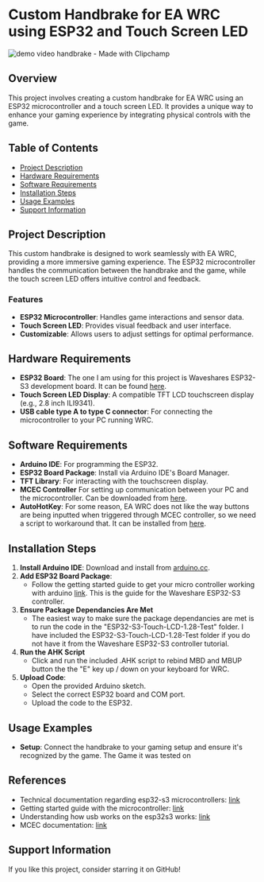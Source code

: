 # Custom Handbrake for EA WRC using ESP32 and Touch Screen LED

![demo video handbrake - Made with Clipchamp](https://github.com/user-attachments/assets/1d6a75b2-5c80-4b64-851d-67c8836ed4c5)


## Overview
This project involves creating a custom handbrake for EA WRC using an ESP32 microcontroller and a touch screen LED. It provides a unique way to enhance your gaming experience by integrating physical controls with the game.

## Table of Contents
- [Project Description](#project-description)
- [Hardware Requirements](#hardware-requirements)
- [Software Requirements](#software-requirements)
- [Installation Steps](#installation-steps)
- [Usage Examples](#usage-examples)
- [Support Information](#support-information)

## Project Description
This custom handbrake is designed to work seamlessly with EA WRC, providing a more immersive gaming experience. The ESP32 microcontroller handles the communication between the handbrake and the game, while the touch screen LED offers intuitive control and feedback.

### Features
- **ESP32 Microcontroller**: Handles game interactions and sensor data.
- **Touch Screen LED**: Provides visual feedback and user interface.
- **Customizable**: Allows users to adjust settings for optimal performance.

## Hardware Requirements
- **ESP32 Board**: The one I am using for this project is Waveshares ESP32-S3 development board. It can be found [here](https://www.amazon.ca/dp/B0CM68M8LR?ref_=ppx_hzsearch_conn_dt_b_fed_asin_title_1).
- **Touch Screen LED Display**: A compatible TFT LCD touchscreen display (e.g., 2.8 inch ILI9341).
- **USB cable type A to type C connector**: For connecting the microcontroller to your PC running WRC.

## Software Requirements
- **Arduino IDE**: For programming the ESP32.
- **ESP32 Board Package**: Install via Arduino IDE's Board Manager.
- **TFT Library**: For interacting with the touchscreen display.
- **MCEC Controller** For setting up communication between your PC and the microcontroller. Can be downloaded from [here](https://github.com/tig/mcec/blob/40adcafe8ee8269d36d7c1a2df78227989695490/src/Commands/SendInputCommand.cs#L271).
- **AutoHotKey**: For some reason, EA WRC does not like the way buttons are being inputted when triggered through MCEC controller, so we need a script to workaround that. It can be installed from [here](https://www.autohotkey.com/).

## Installation Steps
1. **Install Arduino IDE**: Download and install from [arduino.cc](https://www.arduino.cc/en/Main/Software).
2. **Add ESP32 Board Package**:
   - Follow the getting started guide to get your micro controller working with arduino [link](https://www.waveshare.com/wiki/ESP32-S3-LCD-1.28#Overview). This is the guide for the Waveshare ESP32-S3 controller.
3. **Ensure Package Dependancies Are Met**
   - The easiest way to make sure the package dependancies are met is to run the code in the "ESP32-S3-Touch-LCD-1.28-Test" folder. I have included the ESP32-S3-Touch-LCD-1.28-Test folder if you do not have it from the Waveshare ESP32-S3 controller tutorial.
4. **Run the AHK Script**
   - Click and run the included .AHK script to rebind MBD and MBUP button the the "E" key up / down on your keyboard for WRC. 
6. **Upload Code**:
   - Open the provided Arduino sketch.
   - Select the correct ESP32 board and COM port.
   - Upload the code to the ESP32.


## Usage Examples
- **Setup**: Connect the handbrake to your gaming setup and ensure it's recognized by the game. The Game it was tested on 
## References
- Technical documentation regarding esp32-s3 microcontrollers: [link](https://files.waveshare.com/wiki/common/Esp32-s3_technical_reference_manual_en.pdf)
- Getting started guide with the microcontroller: [link](https://www.waveshare.com/wiki/ESP32-S3-LCD-1.28#Overview)
- Understanding how usb works on the esp32s3 works: [link](https://www.youtube.com/watch?v=hJSBTFsOnoA&ab_channel=AndreasSpiess)
- MCEC documentation: [link](https://tig.github.io/mcec/documentation.html)
## Support Information
If you like this project, consider starring it on GitHub!

